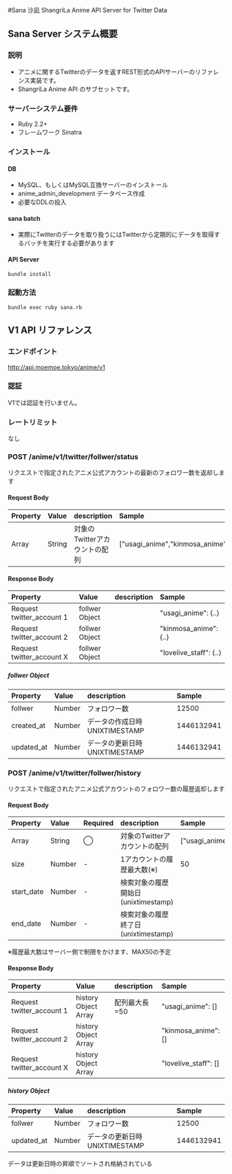 #Sana 沙凪
ShangriLa Anime API Server for Twitter Data

## Sana Server システム概要

### 説明

* アニメに関するTwitterのデータを返すREST形式のAPIサーバーのリファレンス実装です。
* ShangriLa Anime API のサブセットです。

### サーバーシステム要件

* Ruby 2.2+
* フレームワーク Sinatra

### インストール

#### DB
* MySQL、もしくはMySQL互換サーバーのインストール
* anime_admin_development データベース作成
* 必要なDDLの投入

#### sana batch

* 実際にTwitterのデータを取り扱うにはTwitterから定期的にデータを取得するバッチを実行する必要があります

#### API Server

```
bundle install
```

### 起動方法

```
bundle exec ruby sana.rb
```

## V1 API リファレンス

### エンドポイント

http://api.moemoe.tokyo/anime/v1

### 認証

V1では認証を行いません。


### レートリミット

なし

### POST /anime/v1/twitter/follwer/status

リクエストで指定されたアニメ公式アカウントの最新のフォロワー数を返却します

#### Request Body

| Property     | Value               |description|Sample|
| :------------ | :------------------ |:--------|:-------|
| Array    |String|対象のTwitterアカウントの配列|["usagi_anime","kinmosa_anime"] |


#### Response Body

| Property     | Value               |description|Sample|
| :------------ | :------------------ |:--------|:-------|
| Request twitter_account 1|follwer Object||"usagi_anime": {..}|
| Request twitter_account 2|follwer Object||"kinmosa_anime": {..}|
| Request twitter_account X|follwer Object||"lovelive_staff": {..}|

##### follwer Object

| Property     | Value               |description|Sample|
| :------------ | :------------------ |:--------|:-------|
| follwer    |Number|フォロワー数|12500|
| created_at   |Number|データの作成日時 UNIXTIMESTAMP|1446132941|
| updated_at   |Number|データの更新日時 UNIXTIMESTAMP|1446132941|



### POST /anime/v1/twitter/follwer/history

リクエストで指定されたアニメ公式アカウントのフォロワー数の履歴返却します

#### Request Body


| Property     |Value |Required|description|Sample|
| :------------|:-----|:-------|:----------|:-----|
| Array    |String|◯|対象のTwitterアカウントの配列|["usagi_anime","kinmosa_anime"] |
| size |Number|-|1アカウントの履歴最大数(※)|50|
| start_date |Number|-|検索対象の履歴開始日(unixtimestamp)||
| end_date |Number|-|検索対象の履歴終了日(unixtimestamp)||

※履歴最大数はサーバー側で制限をかけます、MAX50の予定

#### Response Body

| Property     | Value               |description|Sample|
| :------------ | :------------------ |:--------|:-------|
| Request twitter_account 1|history Object Array|配列最大長=50|"usagi_anime": []|
| Request twitter_account 2|history Object Array||"kinmosa_anime": []|
| Request twitter_account X|history Object Array||"lovelive_staff": []|


##### history Object

| Property     | Value               |description|Sample|
| :------------ | :------------------ |:--------|:-------|
| follwer    |Number|フォロワー数|12500|
| updated_at   |Number|データの更新日時 UNIXTIMESTAMP|1446132941|

データは更新日時の昇順でソートされ格納されている